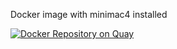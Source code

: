 Docker image with minimac4 installed

[![Docker Repository on Quay](https://quay.io/repository/hdc-workflows/minimac4/status "Docker Repository on Quay")](https://quay.io/repository/hdc-workflows/minimac4)